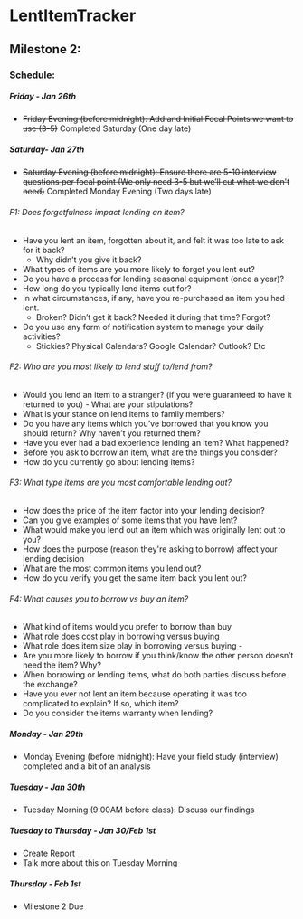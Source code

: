 # LentItemTracker

## Milestone 2:

### Schedule:

##### Friday - Jan 26th
- ~~Friday Evening (before midnight): Add and Initial Focal Points we want to use (3-5)~~ Completed Saturday (One day late)

##### Saturday- Jan 27th
- ~~Saturday Evening (before midnight): Ensure there are 5-10 interview questions per focal point (We only need 3-5 but we’ll cut what we don't need)~~ Completed Monday Evening (Two days late)

###### F1: Does forgetfulness impact lending an item? 
- Have you lent an item, forgotten about it, and felt it was too late to ask for it back? 
    - Why didn’t you give it back?
- What types of items are you more likely to forget you lent out?
- Do you have a process for lending seasonal equipment (once a year)?
- How long do you typically lend items out for?
- In what circumstances, if any, have you re-purchased an item you had lent.
    - Broken? Didn’t get it back? Needed it during that time? Forgot?
- Do you use any form of notification system to manage your daily activities?
    - Stickies? Physical Calendars? Google Calendar? Outlook? Etc

###### F2: Who are you most likely to lend stuff to/lend from? 
- Would you lend an item to a stranger? (if you were guaranteed to have it returned to you)
      - What are your stipulations?
- What is your stance on lend items to family members?
- Do you have any items which you’ve borrowed that you know you should return? Why haven’t you returned them?
- Have you ever had a bad experience lending an item? What happened?
- Before you ask to borrow an item, what are the things you consider?
- How do you currently go about lending items?

###### F3: What type items are you most comfortable lending out?
- How does the price of the item factor into your lending decision?
- Can you give examples of some items that you have lent? 
- What would make you lend out an item which was originally lent out to you? 
- How does the purpose (reason they're asking to borrow) affect your lending decision
- What are the most common items you lend out?
- How do you verify you get the same item back you lent out?

###### F4: What causes you to borrow vs buy an item?
- What kind of items would you prefer to borrow than buy
- What role does cost play in borrowing versus buying
- What role does item size play in borrowing versus buying -
- Are you more likely to borrow if you think/know the other person doesn’t need the item? Why?
- When borrowing or lending items, what do both parties discuss before the exchange?
- Have you ever not lent an item because operating it was too complicated to explain? If so, which item?
- Do you consider the items warranty when lending?


##### Monday - Jan 29th
- Monday Evening (before midnight): Have your field study (interview) completed and a bit of an analysis

##### Tuesday - Jan 30th
- Tuesday Morning (9:00AM before class): Discuss our findings

##### Tuesday to Thursday - Jan 30/Feb 1st
- Create Report
- Talk more about this on Tuesday Morning

##### Thursday - Feb 1st
- Milestone 2 Due
